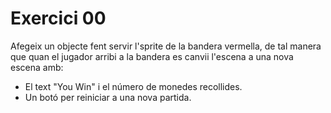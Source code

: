 # Exercici 00

Afegeix un objecte fent servir l'sprite de la bandera vermella, de tal manera que quan el jugador arribi a la bandera es canvii l'escena a una nova escena amb:

- El text "You Win" i el número de monedes recollides.
- Un botó per reiniciar a una nova partida.